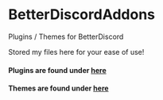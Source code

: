 # BetterDiscordAddons
Plugins / Themes for BetterDiscord

Stored my files here for your ease of use!


#### Plugins are found under [here](https://github.com/JayEffTree/BetterDiscordAddons/tree/master/plugins)
#### Themes are found under [here](https://github.com/JayEffTree/BetterDiscordAddons/tree/master/themes)
